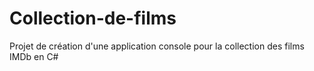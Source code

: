 # Collection-de-films
Projet de création d'une application console pour la collection des films IMDb en C#
